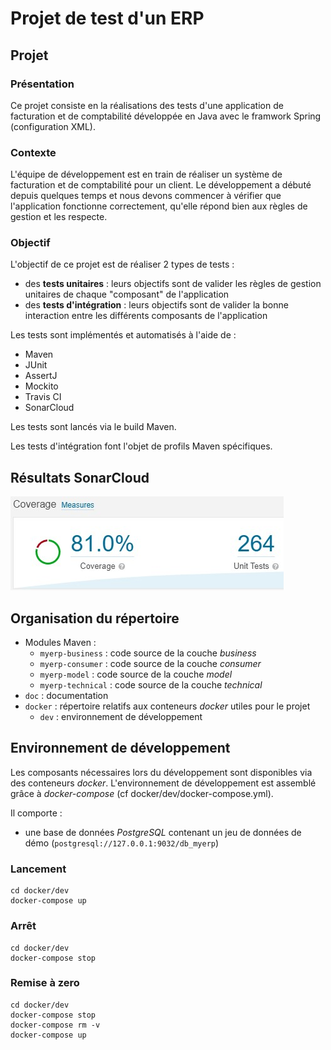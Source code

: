 # Projet de test d'un ERP

## Projet

### Présentation

Ce projet consiste en la réalisations des tests d'une application de facturation et de comptabilité développée en Java avec le framwork Spring (configuration XML).

### Contexte

L'équipe de développement est en train de réaliser un système de facturation et de comptabilité pour un client. Le développement a débuté depuis quelques temps et nous devons commencer à vérifier que l'application fonctionne correctement, qu'elle répond bien aux règles de gestion et les respecte.

### Objectif

L'objectif de ce projet est de réaliser 2 types de tests :

- des **tests unitaires** : leurs objectifs sont de valider les règles de gestion unitaires de chaque "composant" de l'application
- des **tests d'intégration** : leurs objectifs sont de valider la bonne interaction entre les différents composants de l'application

Les tests sont implémentés et automatisés à l'aide de :

- Maven
- JUnit
- AssertJ
- Mockito
- Travis CI
- SonarCloud

Les tests sont lancés via le build Maven.

Les tests d'intégration font l'objet de profils Maven spécifiques.

## Résultats SonarCloud

![Code coverage](https://github.com/GregGaoter/ComptaTest/blob/master/doc/code-coverage.jpg?raw=true)



## Organisation du répertoire

*   Modules Maven :
    *   `myerp-business` : code source de la couche *business*
    *   `myerp-consumer` : code source de la couche *consumer*
    *   `myerp-model` : code source de la couche *model*
    *   `myerp-technical` : code source de la couche *technical*
*   `doc` : documentation
*   `docker` : répertoire relatifs aux conteneurs _docker_ utiles pour le projet
    *   `dev` : environnement de développement


## Environnement de développement

Les composants nécessaires lors du développement sont disponibles via des conteneurs _docker_.
L'environnement de développement est assemblé grâce à _docker-compose_
(cf docker/dev/docker-compose.yml).

Il comporte :

*   une base de données _PostgreSQL_ contenant un jeu de données de démo (`postgresql://127.0.0.1:9032/db_myerp`)

### Lancement

    cd docker/dev
    docker-compose up


### Arrêt

    cd docker/dev
    docker-compose stop


### Remise à zero

    cd docker/dev
    docker-compose stop
    docker-compose rm -v
    docker-compose up
